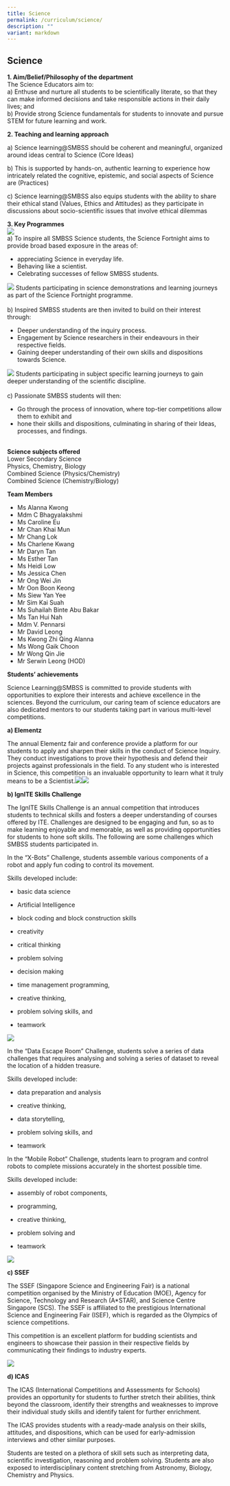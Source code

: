```yaml
---
title: Science
permalink: /curriculum/science/
description: ""
variant: markdown
---
```

## Science


**1. Aim/Belief/Philosophy of the department**
<br>The Science Educators aim to:<br>
a) Enthuse and nurture all students to be scientifically literate, so that they can make informed decisions and take responsible actions in their daily lives; and<br>
b) Provide strong Science fundamentals for students to innovate and pursue STEM for future learning and work.


**2. Teaching and learning approach**  

a) Science learning@SMBSS should be coherent and meaningful, organized around ideas central to Science (Core Ideas)
    
b)  This is supported by hands-on, authentic learning to experience how intricately related the cognitive, epistemic, and social aspects of Science are (Practices)
    
c)  Science learning@SMBSS also equips students with the ability to share their ethical stand (Values, Ethics and Attitudes) as they participate in discussions about socio-scientific issues that involve ethical dilemmas
  

**3. Key Programmes**  
![](/images/KeyProg.jpg)
<br>
a) To inspire all SMBSS Science students, the Science Fortnight aims to provide broad based exposure in the areas of:<br>
* appreciating Science in everyday life.<br>
* Behaving like a scientist.<br>
* Celebrating successes of fellow SMBSS students.

![](/images/Keyprog2.jpg)
Students participating in science demonstrations and learning journeys as part of the Science Fortnight programme. <br><br>
b) Inspired SMBSS students are then invited to build on their interest through:<br>
* Deeper understanding of the inquiry process. <br>
* Engagement by Science researchers in their endeavours in their respective fields. <br> 
* Gaining deeper understanding of their own skills and dispositions towards Science.  

![](/images/KeyProg3.jpg)
Students participating in subject specific learning journeys to gain deeper understanding of the scientific discipline. <br><br>
c) Passionate SMBSS students will then:<br>
* Go through the process of innovation, where top-tier competitions allow them to exhibit and
* hone their skills and dispositions, culminating in sharing of their Ideas, processes, and findings. 
<br><br>

**Science subjects offered**
<br>
Lower Secondary Science<br>
Physics, Chemistry, Biology<br>
Combined Science (Physics/Chemistry)<br>
Combined Science (Chemistry/Biology)<br>


**Team Members**

* Ms Alanna Kwong
* Mdm C Bhagyalakshmi
* Ms Caroline Eu
* Mr Chan Khai Mun
* Mr Chang Lok
* Ms Charlene Kwang
* Mr Daryn Tan
* Ms Esther Tan
* Ms Heidi Low
* Ms Jessica Chen
* Mr Ong Wei Jin
* Mr Oon Boon Keong
* Ms Siew Yan Yee
* Mr Sim Kai Suah
* Ms Suhailah Binte Abu Bakar
* Ms Tan Hui Nah
* Mdm V. Pennarsi
* Mr David Leong
* Ms Kwong Zhi Qing Alanna
* Ms Wong Gaik Choon
* Mr Wong Qin Jie
* Mr Serwin Leong (HOD)



**Students’ achievements**
    

Science Learning@SMBSS is committed to provide students with opportunities to explore their interests and achieve excellence in the sciences. Beyond the curriculum, our caring team of science educators are also dedicated mentors to our students taking part in various multi-level competitions.



**a) Elementz**
    

The annual Elementz fair and conference provide a platform for our students to apply and sharpen their skills in the conduct of Science Inquiry. They conduct investigations to prove their hypothesis and defend their projects against professionals in the field. To any student who is interested in Science, this competition is an invaluable opportunity to learn what it truly means to be a Scientist.![](/images/Elementz.jpg)![](/images/Elementz2.jpg)


**b) IgnITE Skills Challenge**
    

The IgnITE Skills Challenge is an annual competition that introduces students to technical skills and fosters a deeper understanding of courses offered by ITE. Challenges are designed to be engaging and fun, so as to make learning enjoyable and memorable, as well as providing opportunities for students to hone soft skills. The following are some challenges which SMBSS students participated in.



In the “X-Bots” Challenge, students assemble various components of a robot and apply fun coding to control its movement.&nbsp;

  

Skills developed include:

*   basic data science
    
*   Artificial Intelligence
    
*   block coding and block construction skills
    
*   creativity
    
*   critical thinking
    
*   problem solving
    
*   decision making
    
*   time management programming,&nbsp;
    
*   creative thinking,&nbsp;
    
*   problem solving skills, and&nbsp;
    
*   teamwork
    
![](/images/Data_escape1.jpg)


In the “Data Escape Room” Challenge, students solve a series of data challenges that requires analysing and solving a series of dataset to reveal the location of a hidden treasure.

  

Skills developed include:

*   data preparation and analysis
    
*   creative thinking,
    
*   data storytelling,
    
*   problem solving skills, and&nbsp;
    
*   teamwork
    


In the “Mobile Robot” Challenge, students learn to program and control robots to complete missions accurately in the shortest possible time.

  

Skills developed include:

*   assembly of robot components,
    
*   programming,
    
*   creative thinking,
    
*   problem solving and&nbsp;
    
*   teamwork
    
![](/images/Mobile_robot.jpg)

**c) SSEF**
 
The SSEF (Singapore Science and Engineering Fair) is a national competition organised by the Ministry of Education (MOE), Agency for Science, Technology and Research (A\*STAR), and Science Centre Singapore (SCS). The SSEF is affiliated to the prestigious International Science and Engineering Fair (ISEF), which is regarded as the Olympics of science competitions.

 
This competition is an excellent platform for budding scientists and engineers to showcase their passion in their respective fields by communicating their findings to industry experts.

![](/images/SSEF.jpg)

**d)  ICAS**
    

The ICAS (International Competitions and Assessments for Schools) provides an opportunity for students to further stretch their abilities, think beyond the classroom, identify their strengths and weaknesses to improve their individual study skills and identify talent for further enrichment.&nbsp;
 

The ICAS provides students with a ready-made analysis on their skills, attitudes, and dispositions, which can be used for early-admission interviews and other similar purposes.


Students are tested on a plethora of skill sets such as interpreting data, scientific investigation, reasoning and problem solving. Students are also exposed to interdisciplinary content stretching from Astronomy, Biology, Chemistry and Physics.

